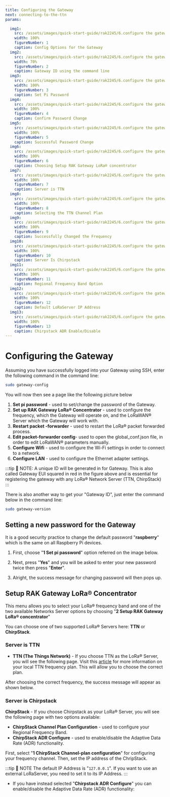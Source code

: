 ```yaml
---
title: Configuring the Gateway
next: connecting-to-the-ttn
params:

  img1:
    src: /assets/images/quick-start-guide/rak2245/6.configure the gateway/gateway_id.png 
    width: 100%
    figureNumber: 1
    caption: Config Options for the Gateway
  img2:
    src: /assets/images/quick-start-guide/rak2245/6.configure the gateway/gateway_id_cmd.png
    width: 70%
    figureNumber: 2
    caption: Gateway ID using the command line
  img3:
    src: /assets/images/quick-start-guide/rak2245/6.configure the gateway/set_pi_pwd.png
    width: 100%
    figureNumber: 3
    caption: Set Pi Password
  img4:
    src: /assets/images/quick-start-guide/rak2245/6.configure the gateway/confirm_pwd.png
    width: 100%
    figureNumber: 4
    caption: Confirm Password Change
  img5:
    src: /assets/images/quick-start-guide/rak2245/6.configure the gateway/success_pwd_change.png
    width: 100%
    figureNumber: 5
    caption: Successful Password Change
  img6:
    src: /assets/images/quick-start-guide/rak2245/6.configure the gateway/setup_rak_gateway.jpg
    width: 100%
    figureNumber: 6
    caption: Choosing Setup RAK Gateway LoRa® concentrator
  img7:
    src: /assets/images/quick-start-guide/rak2245/6.configure the gateway/server_ttn.png
    width: 100%
    figureNumber: 7
    caption: Server is TTN
  img8:
    src: /assets/images/quick-start-guide/rak2245/6.configure the gateway/ttn_channel_plan.jpg
    width: 100%
    figureNumber: 8
    caption: Selecting the TTN Channel Plan
  img9:
    src: /assets/images/quick-start-guide/rak2245/6.configure the gateway/success_freq_change.png
    width: 100%
    figureNumber: 9
    caption: Successfully Changed the Frequency
  img10:
    src: /assets/images/quick-start-guide/rak2245/6.configure the gateway/chirpstack.png
    width: 100%
    figureNumber: 10
    caption: Server Is Chirpstack
  img11:
    src: /assets/images/quick-start-guide/rak2245/6.configure the gateway/chirpstack_channel.png
    width: 100%
    figureNumber: 11
    caption: Regional Frequency Band Option
  img12:
    src: /assets/images/quick-start-guide/rak2245/6.configure the gateway/loraserver_ip.png
    width: 100%
    figureNumber: 12
    caption: Default LoRaServer IP Address
  img13:
    src: /assets/images/quick-start-guide/rak2245/6.configure the gateway/adr_settings.png
    width: 100%
    figureNumber: 13
    caption: Chirpstack ADR Enable/Disable
---
```

# Configuring the Gateway

Assuming you have successfully logged into your Gateway using SSH, enter the following command in the command line:

```sh
sudo gateway-config
```

You will now then see a page like the following picture below

<rk-img :params="$page.frontmatter.params.img1" />

1. **Set pi password** - used to set/change the password of the Gateway.
2. **Set up RAK Gateway LoRa® Concentrator** - used to configure the frequency, which the Gateway will operate on, and the LoRaWAN® Server which the Gateway will work with.
3. **Restart packet -forwarder** - used to restart the LoRa® packet forwarded process.
4. **Edit packet-forwarder config**- used to open the global_conf.json file, in order to edit LoRaWAN® parameters manually.
5. **Configure Wifi** - used to configure the Wi-Fi settings in order to connect to a network.
6. **Configure LAN** - used to configure the Ethernet adapter settings.

:::tip 📝 NOTE:
 A unique ID will be generated in for Gateway. This is also called Gateway EUI squared in red in the figure above and is essential for registering the gateway with any LoRa® Network Server (TTN, ChirpStack)
:::

There is also another way to get your "Gateway ID", just enter the command below in the command line:

```sh
sudo gateway-version
```
<rk-img :params="$page.frontmatter.params.img2" />

## Setting a new password for the Gateway
It is a good security practice to change the default password "**raspberry**" which is the same on all Raspberry Pi devices.

1. First, choose "**1 Set pi password**" option referred on the image below.

<rk-img :params="$page.frontmatter.params.img3" />

2. Next, press "**Yes**" and you will be asked to enter your new password twice then press "**Enter**".

<rk-img :params="$page.frontmatter.params.img4" />

3. Alright, the success message for changing password will then pops up.

<rk-img :params="$page.frontmatter.params.img5" />

## Setup RAK Gateway LoRa® Concentrator

This menu allows you to select your LoRa® frequency band and one of the two available Networks Server options by choosing "**2 Setup RAK Gateway LoRa® concentrator**"

<rk-img :params="$page.frontmatter.params.img6" />

You can choose one of two supported LoRa® Servers here: **TTN** or **ChirpStack**.

### Server is TTN

<rk-img :params="$page.frontmatter.params.img7" />

* **TTN (The Things Network)** - If you choose TTN as the LoRa® Server, you will see the following page. Visit this [article](https://www.thethingsnetwork.org/docs/lorawan/frequencies-by-country.html) for more information on your local TTN frequency plan. This will allow you to choose the correct plan.

<rk-img :params="$page.frontmatter.params.img8" />

After choosing the correct frequency, the success message will appear as shown below.

<rk-img :params="$page.frontmatter.params.img9" />

### Server is Chirpstack

<rk-img :params="$page.frontmatter.params.img10" />

**ChirpStack** - If you choose Chirpstack as your LoRa® Server, you will see the following page with two options available:

* **ChirpStack Channel Plan Configuration** - used to configure your Regional Frequency Band.
* **ChirpStack ADR Configure** - used to enable/disable the Adaptive Data Rate (ADR) functionality.

First, select "**1 ChirpStack Channel-plan configuration**" for configuring your frequency channel. Then, set the IP address of the ChripStack.

<rk-img :params="$page.frontmatter.params.img11" />

<rk-img :params="$page.frontmatter.params.img12" />

:::tip 📝 NOTE
 The default IP Address is "`127.0.0.1`". If you want to use an external LoRaServer, you need to set it to its IP Address.
:::

* If you have instead selected "**Chirpstack ADR Configure**" you can enable/disable the Adaptive Data Rate (ADR) functionality:

<rk-img :params="$page.frontmatter.params.img13" />